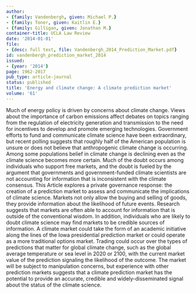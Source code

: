 ```yaml
---
author:
- {family: Vandenbergh, given: Michael P.}
- {family: Toner, given: Kaitlin E.}
- {family: Gilligan, given: Jonathan M.}
container-title: UCLA Law Review
date: '2014-01-01'
file:
- {desc: full text, file: Vandenbergh_2014_Prediction_Market.pdf}
id: vandenbergh_prediction_market_2014
issued:
- {year: '2014'}
page: 1962-2017
pub_type: article-journal
status: published
title: 'Energy and climate change: A climate prediction market'
volume: '61'
---
```

Much of energy policy is driven by concerns about climate change. Views about the importance of carbon emissions affect debates on topics ranging from the regulation of electricity generation and transmission to the need for incentives to develop and promote emerging technologies. Government efforts to fund and communicate climate science have been extraordinary, but recent polling suggests that roughly half of the American population is unsure or does not believe that anthropogenic climate change is occurring. Among some populations belief in climate change is declining even as the climate science becomes more certain. Much of the doubt occurs among individuals who support free markets, and the doubt is fueled by the argument that governments and government-funded climate scientists are not accounting for information that is inconsistent with the climate consensus. This Article explores a private governance response: the creation of a prediction market to assess and communicate the implications of climate science. Markets not only allow the buying and selling of goods, they provide information about the likelihood of future events. Research suggests that markets are often able to account for information that is outside of the conventional wisdom. In addition, individuals who are likely to doubt climate science may find markets to be credible sources of information. A climate market could take the form of an academic initiative along the lines of the Iowa presidential prediction market or could operate as a more traditional options market. Trading could occur over the types of predictions that matter for global climate change, such as the global average temperature or sea level in 2020 or 2100, with the current market value of the prediction signaling the likelihood of the outcome. The market will be subject to manipulation concerns, but experience with other prediction markets suggests that a climate prediction market has the potential to provide an accurate, credible and widely-disseminated signal about the status of the climate science.
